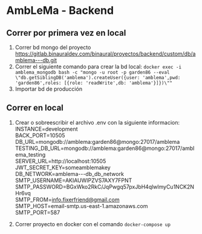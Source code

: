 # AmbLeMa - Backend
## Correr por primera vez en local
1. Correr bd mongo del proyecto https://gitlab.binauraldev.com/binaural/proyectos/backend/custom/db/amblema---db.git  
2. Correr el siguiente comando para crear la bd local: `docker exec -i amblema_mongodb bash -c "mongo -u root -p garden86 --eval \"db.getSiblingDB('amblema').createUser({user: 'amblema',pwd: 'garden86',roles: [{role: 'readWrite',db: 'amblema'}]})\""`  
3. Importar bd de producción  

## Correr en local
1. Crear o sobreescribir el archivo .env con la siguiente informacion:  
INSTANCE=development  
BACK_PORT=10505  
DB_URL=mongodb://amblema:garden86@mongo:27017/amblema  
TESTING_DB_URL=mongodb://amblema:garden86@mongo:27017/amblema_testing  
SERVER_URL=http://localhost:10505  
JWT_SECRET_KEY=someamblemakey  
DB_NETWORK=amblema---db_db_network  
SMTP_USERNAME=AKIAUWIPZVS7AXY7FPNT  
SMTP_PASSWORD=BGxWko2RkC/JqPwgq57pxJbH4qlwlmyCu1NCK2NHr6vq  
SMTP_FROM=info.fixerfriend@gmail.com  
SMTP_HOST=email-smtp.us-east-1.amazonaws.com  
SMTP_PORT=587  

2. Correr proyecto en docker con el comando `docker-compose up`   
